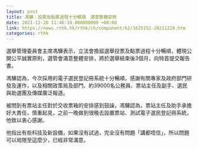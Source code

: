```yaml
---
layout: post
title: 馮驊：投票及點票過程十分暢順　滿意整體安排
date: 2021-12-20 11:46:19.000000000 +08:00
link: https://news.rthk.hk/rthk/ch/component/k2/1625152-20211220.htm
categories: rthk
---
```


選舉管理委員會主席馮驊表示，立法會換屆選舉投票及點票過程十分暢順，體現公開公平誠實原則，選管會滿意整體安排，將於選舉結束後3個月，向特首提交報告書。

馮驊認為，今次採用的電子選民登記冊系統十分暢順，感謝有關專家及政府部門研發及運作，以及相關政策局及部門、約39000名公務員、票站主任及副手、選民與助選團及傳媒廣泛報道。

被問到有票站主任對於交收票箱的安排感到鼓譟，馮驊認為，票站主任及助手承擔好大責任，慎重起見，之前一晚做到很晚去設置票站、測試電子選民登記冊系統，他致以衷心感謝。

他指出有些科技及新設備，如果沒有試過，完全沒有問題「講都唔信」，所以問題可以局限至這麼少，已經非常滿意。
